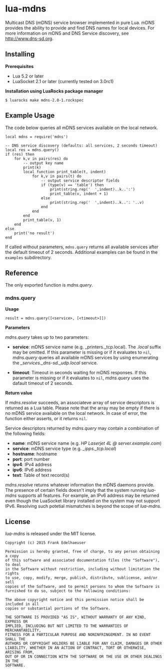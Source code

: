 # lua-mdns

Multicast DNS (mDNS) service browser implemented in pure Lua. mDNS provides the ability to provide and find DNS names for local devices. For more information on mDNS and DNS Service discovery, see <http://www.dns-sd.org>.


## Installing

**Prerequisites**

* Lua 5.2 or later
* LuaSocket 2.1 or later (currently tested on 3.0rc1)

**Installation using LuaRocks package manager**

    $ luarocks make mdns-2.0-1.rockspec


## Example Usage

The code below queries all mDNS services available on the local network.

    local mdns = require('mdns')

    -- DNS service discovery (defaults: all services, 2 seconds timeout)
    local res = mdns.query()
    if (res) then
        for k,v in pairs(res) do
            -- output key name
            print(k)
            local function print_table(t, indent) 
                for k,v in pairs(t) do
                    -- output service descriptor fields
                    if (type(v) == 'table') then
                        print(string.rep('  ',indent)..k..':')
                        print_table(v, indent + 1)
                    else
                        print(string.rep('  ',indent)..k..': '..v)
                    end
                end
            end
            print_table(v, 1)
        end
    else
        print('no result')
    end

If called without parameters, `mdns.query` returns all available services after the default timeout of 2 seconds. Additional examples can be found in the `examples` subdirectory.


## Reference

The only exported function is _mdns.query_.


### mdns.query

**Usage**

    result = mdns.query([<service>, [<timeout>]])


**Parameters**

_mdns.query_ takes up to two parameters:

* **service**: mDNS service name (e.g. \_printers.\_tcp.local). The _.local_ suffix may be omitted. If this parameter is missing or if it evaluates to `nil`, _mdns.query_ queries all available mDNS services by using enumerating the *\_services.\_dns-sd.\_udp.local* service.

* **timeout**: Timeout in seconds waiting for mDNS responses. If this parameter is missing or if it evaluates to `nil`, _mdns.query_ uses the dafault timeout of 2 seconds.


**Return value**

If _mdns\.resolve_ succeeds, an associateve array of service descriptors is returned as a Lua table. Please note that the array may be empty if there is no mDNS service available on the local network. In case of error, the function either asserts, or it returns `nil`.

Service descriptors returned by _mdns.query_ may contain a combination of the following fields:

* **name**: mDNS service name (e.g. _HP Laserjet 4L @ server.example.com_)
* **service**: mDNS service type (e.g. _\_ipps.\_tcp.local_)
* **hostname**: hostname
* **port**: port number
* **ipv4**: IPv4 address
* **ipv6**: IPv6 address
* **text**: Table of text record(s)

_mdns\.resolve_ returns whatever information the mDNS daemons provide. The presence of certain fields doesn't imply that the system running _lua-mdns_ supports all features. For example, an IPv6 address may be returned even though the LuaSocket library installed on the system may not support IPv6. Resolving such potetial mismatches is beyond the scope of _lua-mdns_.


## License

_lua-mdns_ is released under the MIT license.


    Copyright (c) 2015 Frank Edelhaeuser

    Permission is hereby granted, free of charge, to any person obtaining a copy
    of this software and associated documentation files (the "Software"), to deal
    in the Software without restriction, including without limitation the rights
    to use, copy, modify, merge, publish, distribute, sublicense, and/or sell
    copies of the Software, and to permit persons to whom the Software is
    furnished to do so, subject to the following conditions:

    The above copyright notice and this permission notice shall be included in all
    copies or substantial portions of the Software.

    THE SOFTWARE IS PROVIDED "AS IS", WITHOUT WARRANTY OF ANY KIND, EXPRESS OR
    IMPLIED, INCLUDING BUT NOT LIMITED TO THE WARRANTIES OF MERCHANTABILITY,
    FITNESS FOR A PARTICULAR PURPOSE AND NONINFRINGEMENT. IN NO EVENT SHALL THE
    AUTHORS OR COPYRIGHT HOLDERS BE LIABLE FOR ANY CLAIM, DAMAGES OR OTHER
    LIABILITY, WHETHER IN AN ACTION OF CONTRACT, TORT OR OTHERWISE, ARISING FROM,
    OUT OF OR IN CONNECTION WITH THE SOFTWARE OR THE USE OR OTHER DEALINGS IN THE
    SOFTWARE.
